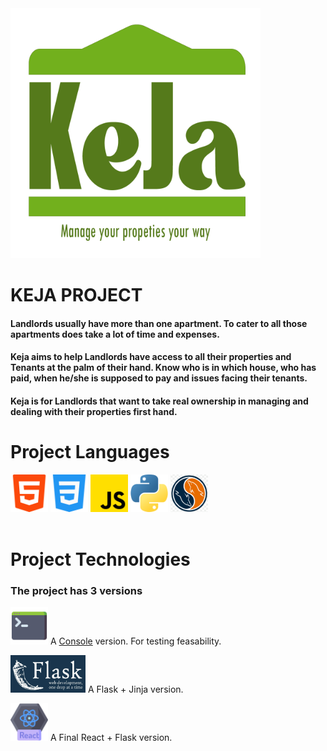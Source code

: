 <img width="400" height="400" alt="keja logo" src="./assets/KejaV2.png">

# KEJA PROJECT

#### Landlords usually have more than one apartment. To cater to all those apartments does take a lot of time and expenses. 

#### Keja aims to help Landlords have access to all their properties and Tenants at the palm of their hand. Know who is in which house, who has paid, when he/she is supposed to pay and issues facing their tenants. 

#### Keja is for Landlords that want to take real ownership in managing and dealing with their properties first hand.

# Project Languages
<img width="60" height="60" src="./assets/html_logo.png"> <img width="60" height="60" src="./assets/css_logo.png"> <img width="60" height="60" src="./assets/js_logo.png"> 
<img width="60" height="60" src="./assets/python_logo.png"> <img width="60" height="60" src="./assets/mysql_logo.png">
<br>
<br>

# Project Technologies
### The project has 3 versions

<img width="60" height="60" src="./assets/cmd_logo.png">   A [Console](https://github.com/Mwambingu/KEJA/tree/master/console_app) version. For testing feasability.

<img width="120" height="60" src="./assets/flask_logo.jpg">   A Flask + Jinja version.

<img width="60" height="60" src="./assets/react_logo.png">   A Final React + Flask version.
<br>
<br>

#


